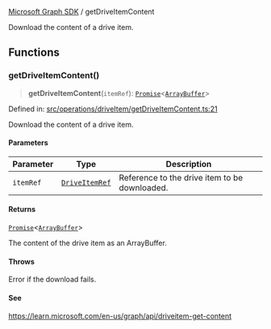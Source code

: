 [Microsoft Graph SDK](README.md) / getDriveItemContent

Download the content of a drive item.

## Functions

### getDriveItemContent()

> **getDriveItemContent**(`itemRef`): [`Promise`](https://developer.mozilla.org/docs/Web/JavaScript/Reference/Global_Objects/Promise)\<[`ArrayBuffer`](https://developer.mozilla.org/docs/Web/JavaScript/Reference/Global_Objects/ArrayBuffer)\>

Defined in: [src/operations/driveItem/getDriveItemContent.ts:21](https://github.com/Future-Secure-AI/microsoft-graph/blob/main/src/operations/driveItem/getDriveItemContent.ts#L21)

Download the content of a drive item.

#### Parameters

| Parameter | Type | Description |
| ------ | ------ | ------ |
| `itemRef` | [`DriveItemRef`](DriveItemRef.md#driveitemref) | Reference to the drive item to be downloaded. |

#### Returns

[`Promise`](https://developer.mozilla.org/docs/Web/JavaScript/Reference/Global_Objects/Promise)\<[`ArrayBuffer`](https://developer.mozilla.org/docs/Web/JavaScript/Reference/Global_Objects/ArrayBuffer)\>

The content of the drive item as an ArrayBuffer.

#### Throws

Error if the download fails.

#### See

https://learn.microsoft.com/en-us/graph/api/driveitem-get-content
